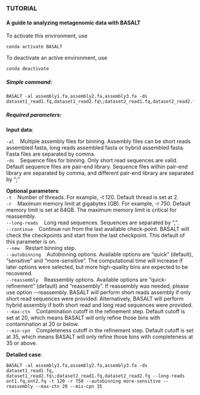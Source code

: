 ### TUTORIAL
#### A guide to analyzing metagenomic data with BASALT
To activate this environment, use  
```
conda activate BASALT
```
To deactivate an active environment, use  
```
conda deactivate  
```
##### Simple command:
```
BASALT -al assembly1.fa,assembly2.fa,assembly3.fa -ds dataset1_read1.fq,dataset1_read2.fq\;dataset2_read1.fq,dataset2_read2.fq
```

##### Required parameters:
**Input data**:

`-al` &nbsp;&nbsp; Multiple assembly files for binning. Assembly files can be short reads assembled fasta, long reads assembled fasta or hybrid assembled fasta. Fasta files are separated by comma.  
`-ds` &nbsp;&nbsp; Sequence files for binning. Only short read sequences are valid. Default sequence files are pair-end library. Sequence files within pair-end library are separated by comma, and different pair-end library are separated by “\;” 

**Optional parameters**:  
`-t` &nbsp;&nbsp; Number of threads. For example, -t 120. Default thread is set at 2.  
`-r` &nbsp;&nbsp; Maximum memory limit at gigabytes (GB). For example, -r 750. Default memory limit is set at 64GB. The maximum memory limit is critical for reassembly.  
`--long-reads` &nbsp;&nbsp; Long read sequences. Sequences are separated by “,”.  
`--continue` &nbsp;&nbsp; Continue run from the last available check-point. BASALT will check the checkpoints and start from the last checkpoint. This default of this parameter is on.  
`--new` &nbsp;&nbsp; Restart binning step.  
`--autobinning` &nbsp;&nbsp; Autobinning options. Available options are “quick” (default), “sensitive” and “more-sensitive”. The computational time will increase if later options were selected, but more high-quality bins are expected to be recovered.  
`--reassembly` &nbsp;&nbsp; Reassembly options. Available options are “quick-refinement” (default) and “reassembly”. If reassembly was needed, please use option --reassembly. BASALT will perform short reads assembly if only short read sequences were provided. Alternatively, BASALT will perform hybrid assembly if both short read and long read sequences were provided.  
`--max-ctn` &nbsp;&nbsp; Contamination cutoff in the refinement step. Default cutoff is set at 20, which means BASALT will only refine those bins with contamination at 20 or below.  
`--min-cpn` &nbsp;&nbsp; Completeness cutoff in the refinement step. Default cutoff is set at 35, which means BASALT will only refine those bins with completeness at 35 or above.  

**Detailed case**:
```
BASALT -al assembly1.fa,assembly2.fa,assembly3.fa -ds dataset1_read1.fq, dataset1_read2.fq\;dataset2_read1.fq,dataset2_read2.fq --long-reads ont1.fq,ont2.fq -t 120 -r 750 --autobinning more-sensitive --reassembly --max-ctn 20 --mix-cpn 35
